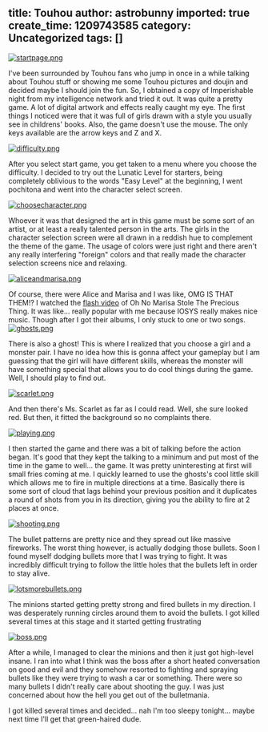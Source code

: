 title: Touhou
author: astrobunny
imported: true
create_time: 1209743585
category: Uncategorized
tags: []
---
 [![startpage.png](wp-uploads/2008/05/startpage.thumbnail.png)](/images/wp-uploads/2008/05/startpage.png "startpage.png")  
  
I've been surrounded by Touhou fans who jump in once in a while talking about Touhou stuff or showing me some Touhou pictures and doujin and decided maybe I should join the fun. So, I obtained a copy of Imperishable night from my intelligence network and tried it out. It was quite a pretty game. A lot of digital artwork and effects really caught my eye. The first things I noticed were that it was full of girls drawn with a style you usually see in childrens' books. Also, the game doesn't use the mouse. The only keys available are the arrow keys and Z and X.  
  
<!--more-->  
  
 [![difficulty.png](wp-uploads/2008/05/difficulty.thumbnail.png)](/images/wp-uploads/2008/05/difficulty.png "difficulty.png")  
  
After you select start game, you get taken to a menu where you choose the difficulty. I decided to try out the Lunatic Level for starters, being completely oblivious to the words "Easy Level" at the beginning, I went pochitona and went into the character select screen.  
  
 [![choosecharacter.png](wp-uploads/2008/05/choosecharacter.thumbnail.png)](/images/wp-uploads/2008/05/choosecharacter.png "choosecharacter.png")  
  
Whoever it was that designed the art in this game must be some sort of an artist, or at least a really talented person in the arts. The girls in the character selection screen were all drawn in a reddish hue to complement the theme of the game. The usage of colors were just right and there aren't any really interfering "foreign" colors and that really made the character selection screens nice and relaxing.  
  
 [![aliceandmarisa.png](wp-uploads/2008/05/aliceandmarisa.thumbnail.png)](/images/wp-uploads/2008/05/aliceandmarisa.png "aliceandmarisa.png")  
  
Of course, there were Alice and Marisa and I was like, OMG IS THAT THEM!? I watched the [flash video](http://www.youtube.com/watch?v=rAbhJk4YJns) of Oh No Marisa Stole The Precious Thing. It was like... really popular with me because IOSYS really makes nice music. Though after I got their albums, I only stuck to one or two songs. [![ghosts.png](wp-uploads/2008/05/ghosts.thumbnail.png)](/images/wp-uploads/2008/05/ghosts.png "ghosts.png")  
  
There is also a ghost! This is where I realized that you choose a girl and a monster pair. I have no idea how this is gonna affect your gameplay but I am guessing that the girl will have different skills, whereas the monster will have something special that allows you to do cool things during the game. Well, I should play to find out.  
  
 [![scarlet.png](wp-uploads/2008/05/scarlet.thumbnail.png)](/images/wp-uploads/2008/05/scarlet.png "scarlet.png")  
  
And then there's Ms. Scarlet as far as I could read. Well, she sure looked red. But then, it fitted the background so no complaints there.  
  
 [![playing.png](wp-uploads/2008/05/playing.thumbnail.png)](/images/wp-uploads/2008/05/playing.png "playing.png")  
  
I then started the game and there was a bit of talking before the action began. It's good that they kept the talking to a minimum and put most of the time in the game to well... the game. It was pretty uninteresting at first will small fries coming at me. I quickly learned to use the ghosts's cool little skill which allows me to fire in multiple directions at a time. Basically there is some sort of cloud that lags behind your previous position and it duplicates a round of shots from you in its direction, giving you the ability to fire at 2 places at once.  
  
 [![shooting.png](wp-uploads/2008/05/shooting.thumbnail.png)](/images/wp-uploads/2008/05/shooting.png "shooting.png")  
  
The bullet patterns are pretty nice and they spread out like massive fireworks. The worst thing however, is actually dodging those bullets. Soon I found myself dodging bullets more that I was trying to fight. It was incredibly difficult trying to follow the little holes that the bullets left in order to stay alive.  
  
 [![lotsmorebullets.png](wp-uploads/2008/05/lotsmorebullets.thumbnail.png)](/images/wp-uploads/2008/05/lotsmorebullets.png "lotsmorebullets.png")  
  
The minions started getting pretty strong and fired bullets in my direction. I was desperately running circles around them to avoid the bullets. I got killed several times at this stage and it started getting frustrating  
  
 [![boss.png](wp-uploads/2008/05/boss.thumbnail.png)](/images/wp-uploads/2008/05/boss.png "boss.png")  
  
After a while, I managed to clear the minions and then it just got high-level insane. I ran into what I think was the boss after a short heated conversation on good and evil and they somehow resorted to fighting and spraying bullets like they were trying to wash a car or something. There were so many bullets I didn't really care about shooting the guy. I was just concerned about how the hell you get out of the bulletmania.  
  
I got killed several times and decided... nah I'm too sleepy tonight... maybe next time I'll get that green-haired dude.
